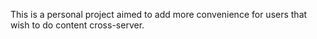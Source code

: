 This is a personal project aimed to add more convenience for users that wish to do content cross-server.